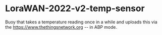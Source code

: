 # LoraWAN-2022-v2-temp-sensor
Buoy that takes a temperature reading once in a while and uploads this via the https://www.thethingsnetwork.org -- in ABP mode.
